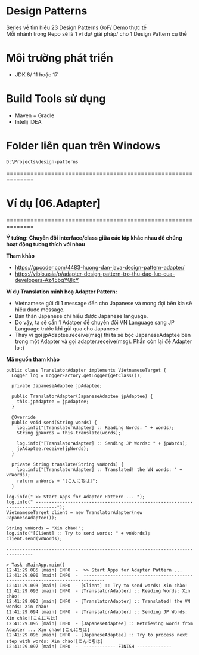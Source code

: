 # Design Patterns
Series về tìm hiểu 23 Design Patterns GoF/ Demo thực tế<br/>
Mỗi nhánh trong Repo sẽ là 1 ví dụ/ giải pháp/ cho 1 Design Pattern cụ thể<br/>

# Môi trường phát triển
- JDK 8/ 11 hoặc 17

# Build Tools sử dụng
- Maven + Gradle
- Intelij IDEA

# Folder liên quan trên Windows
```
D:\Projects\design-patterns
```

==============================================================

# Ví dụ [06.Adapter]
==============================================================

**Ý tưởng: Chuyển đổi interface/class giữa các lớp khác nhau để chúng hoạt động tương thích với nhau**<br/>

**Tham khảo**
- https://gpcoder.com/4483-huong-dan-java-design-pattern-adapter/
- https://viblo.asia/p/adapter-design-pattern-tro-thu-dac-luc-cua-developers-Az45bqYQlxY

**Ví dụ Translation minh hoạ Adapter Pattern:**<br/>
- Vietnamese gửi đi 1 message đến cho Japanese và mong đợi bên kia sẽ hiểu được message.
- Bản thân Japanese chỉ hiểu được Japanese language.
- Do vậy, ta sẽ cần 1 Adatper để chuyển đổi VN Language sang JP Language trước khi gửi qua cho Japanese
- Thay vì gọi jpAdaptee.receive(msg) thì ta sẽ bọc JapaneseAdaptee bên trong một Adapter và gọi adapter.receive(msg). 
Phần còn lại để Adapter lo :)


**Mã nguồn tham khảo**
```shell
public class TranslatorAdapter implements VietnameseTarget {
  Logger log = LoggerFactory.getLogger(getClass());

  private JapaneseAdaptee jpAdaptee;

  public TranslatorAdapter(JapaneseAdaptee jpAdaptee) {
    this.jpAdaptee = jpAdaptee;
  }

  @Override
  public void send(String words) {
    log.info("[TranslatorAdapter] :: Reading Words: " + words);
    String jpWords = this.translate(words);

    log.info("[TranslatorAdapter] :: Sending JP Words: " + jpWords);
    jpAdaptee.receive(jpWords);
  }

  private String translate(String vnWords) {
    log.info("[TranslatorAdapter] :: Translated! the VN words: " + vnWords);
    return vnWords + "[こんにちは]";
  }
```

```shell
log.info(" >> Start Apps for Adapter Pattern ... ");
log.info(" ------------------------------------------------------------------------------");
VietnameseTarget client = new TranslatorAdapter(new JapaneseAdaptee());

String vnWords = "Xin chào!";
log.info("[Client] :: Try to send words: " + vnWords);
client.send(vnWords);

--------------------------------------------------------------------------------

> Task :MainApp.main()
12:41:29.085 [main] INFO  -  >> Start Apps for Adapter Pattern ... 
12:41:29.090 [main] INFO  -  ------------------------------------------------------------------------------
12:41:29.093 [main] INFO  - [Client] :: Try to send words: Xin chào!
12:41:29.093 [main] INFO  - [TranslatorAdapter] :: Reading Words: Xin chào!
12:41:29.093 [main] INFO  - [TranslatorAdapter] :: Translated! the VN words: Xin chào!
12:41:29.094 [main] INFO  - [TranslatorAdapter] :: Sending JP Words: Xin chào![こんにちは]
12:41:29.095 [main] INFO  - [JapaneseAdaptee] :: Retrieving words from Adapter ... Xin chào![こんにちは]
12:41:29.096 [main] INFO  - [JapaneseAdaptee] :: Try to process next step with words: Xin chào![こんにちは]
12:41:29.097 [main] INFO  -  ------------ FINISH -------------

```